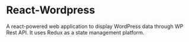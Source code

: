 # React-Wordpress

A react-powered web application to display WordPress data through WP Rest API. It uses Redux as a state management platform.
